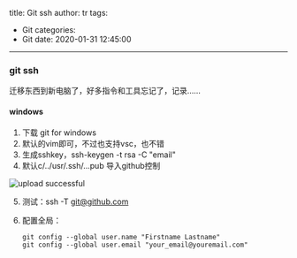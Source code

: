 title: Git ssh
author: tr
tags:
  - Git
categories:
  - Git
date: 2020-01-31 12:45:00
---
### git ssh

 迁移东西到新电脑了，好多指令和工具忘记了，记录……
 
 <!--more-->
 
 #### windows
 
 1. 下载 git for windows
 2. 默认的vim即可，不过也支持vsc，也不错
 3. 生成sshkey，ssh-keygen -t rsa -C "email"
 4. 默认c/../usr/.ssh/...pub 导入github控制
 
![upload successful](/images/pasted-12.png)

5. 测试：ssh -T git@github.com

6. 配置全局：

	``` git
    git config --global user.name "Firstname Lastname" 
    git config --global user.email "your_email@youremail.com"

   ```
